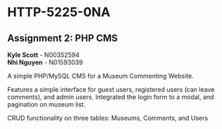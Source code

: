 # HTTP-5225-0NA
## Assignment 2: PHP CMS

**Kyle Scott** - N00352594  
**Nhi Nguyen** - N01593039

A simple PHP/MySQL CMS for a Museum Commenting Website.

Features a simple interface for guest users, registered users (can leave comments), and admin users. Integrated the login form to a modal, and pagination on museum list.

CRUD functionality on three tables: Museums, Comments, and Users


